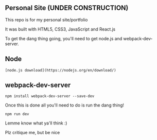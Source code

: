 ## Personal Site (UNDER CONSTRUCTION) ##

This repo is for my personal site/portfolio

It was built with HTML5, CSS3, JavaScript and React.js

To get the dang thing going, you'll need to get node.js and webpack-dev-server.

## Node ##

	[node.js download](https://nodejs.org/en/download/)

## webpack-dev-server ##

	npm install webpack-dev-server --save-dev

Once this is done all you'll need to do is run the dang thing!

	npm run dev

Lemme know what ya'll think :)

Plz critique me, but be nice
